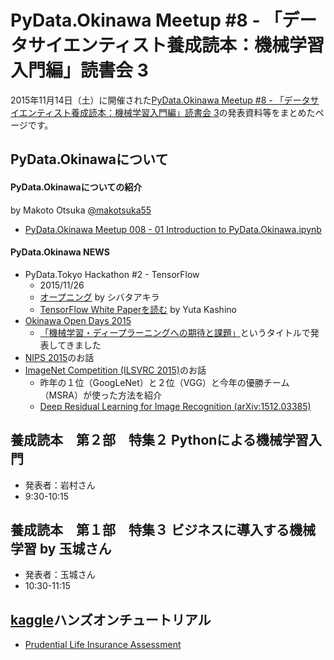 # PyData.Okinawa Meetup #8 - 「データサイエンティスト養成読本：機械学習入門編」読書会 3

2015年11月14日（土）に開催された[PyData.Okinawa Meetup #8 - 「データサイエンティスト養成読本：機械学習入門編」読書会 3](http://pydataokinawa.connpass.com/event/23825/)の発表資料等をまとめたページです。

## PyData.Okinawaについて

#### PyData.Okinawaについての紹介
by Makoto Otsuka [@makotsuka55](https://twitter.com/makotsuka55)

- [PyData.Okinawa Meetup 008 - 01 Introduction to PyData.Okinawa.ipynb](https://github.com/PyDataOkinawa/meetup008/blob/master/PyData.Okinawa%20Meetup%20008%20-%2001%20Introduction%20to%20PyData.Okinawa.ipynb)

#### PyData.Okinawa NEWS

- PyData.Tokyo Hackathon #2 - TensorFlow
  - 2015/11/26
  - [オープニング](http://www.slideshare.net/hijiki_s/pydatatokyo-hackathon2-tensorflow) by シバタアキラ
  - [TensorFlow White Paperを読む](http://www.slideshare.net/yutakashino/tensorflow-white-paper) by Yuta Kashino
- [Okinawa Open Days 2015](http://www.okinawaopenlabs.org/ood2015_6#16_01)
  - [「機械学習・ディープラーニングへの期待と課題」](http://www.okinawaopenlabs.org/ood2015_11#16_14)というタイトルで発表してきました
- [NIPS 2015](https://nips.cc/)のお話
- [ImageNet Competition (ILSVRC 2015)](http://image-net.org/challenges/LSVRC/2015/)のお話
  - 昨年の１位（GoogLeNet）と２位（VGG）と今年の優勝チーム（MSRA）が使った方法を紹介
  - [Deep Residual Learning for Image Recognition (arXiv:1512.03385)](http://arxiv.org/abs/1512.03385)

## 養成読本　第２部　特集２ Pythonによる機械学習入門

- 発表者：岩村さん
- 9:30-10:15

## 養成読本　第１部　特集３ ビジネスに導入する機械学習 by 玉城さん

- 発表者：玉城さん
- 10:30-11:15

## [kaggle](https://www.kaggle.com/)ハンズオンチュートリアル

- [Prudential Life Insurance Assessment](https://www.kaggle.com/c/prudential-life-insurance-assessment)
